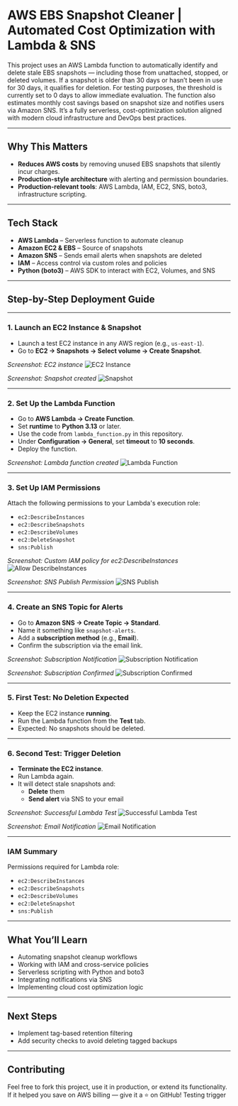 #  AWS EBS Snapshot Cleaner | Automated Cost Optimization with Lambda & SNS

This project uses an AWS Lambda function to automatically identify and delete stale EBS snapshots — including those from unattached, stopped, or deleted volumes. If a snapshot is older than 30 days or hasn’t been in use for 30 days, it qualifies for deletion. For testing purposes, the threshold is currently set to 0 days to allow immediate evaluation. The function also estimates monthly cost savings based on snapshot size and notifies users via Amazon SNS. It’s a fully serverless, cost-optimization solution aligned with modern cloud infrastructure and DevOps best practices.

---

##  Why This Matters

-  **Reduces AWS costs** by removing unused EBS snapshots that silently incur charges.
-  **Production-style architecture** with alerting and permission boundaries.
-  **Production-relevant tools**: AWS Lambda, IAM, EC2, SNS, boto3, infrastructure scripting.

---

##  Tech Stack

- **AWS Lambda** – Serverless function to automate cleanup  
- **Amazon EC2 & EBS** – Source of snapshots  
- **Amazon SNS** – Sends email alerts when snapshots are deleted  
- **IAM** – Access control via custom roles and policies  
- **Python (boto3)** – AWS SDK to interact with EC2, Volumes, and SNS

---

##  Step-by-Step Deployment Guide

---

### 1. Launch an EC2 Instance & Snapshot

- Launch a test EC2 instance in any AWS region (e.g., `us-east-1`).
- Go to **EC2 → Snapshots → Select volume → Create Snapshot**.

 *Screenshot: EC2 instance*
![EC2 Instance](screenshots/ec2_instance.png)

 *Screenshot: Snapshot created*
![Snapshot](screenshots/snapshot.png)

---

### 2. Set Up the Lambda Function

- Go to **AWS Lambda → Create Function**.
- Set **runtime** to **Python 3.13** or later.
- Use the code from `lambda_function.py` in this repository.
- Under **Configuration → General**, set **timeout** to **10 seconds**.
- Deploy the function.

 *Screenshot: Lambda function created*
![Lambda Function](screenshots/lambda_function.png)

---

### 3. Set Up IAM Permissions

Attach the following permissions to your Lambda's execution role:

- `ec2:DescribeInstances`  
- `ec2:DescribeSnapshots`  
- `ec2:DescribeVolumes`  
- `ec2:DeleteSnapshot`  
- `sns:Publish`  

 *Screenshot: Custom IAM policy for ec2:DescribeInstances*
![Allow DescribeInstances](screenshots/Allow_Describe_Instances.png)

 *Screenshot: SNS Publish Permission*
![SNS Publish](screenshots/SNS_publish.png)

---

### 4. Create an SNS Topic for Alerts

- Go to **Amazon SNS → Create Topic → Standard**.
- Name it something like `snapshot-alerts`.
- Add a **subscription method** (e.g., **Email**).
- Confirm the subscription via the email link.

 *Screenshot: Subscription Notification*
![Subscription Notification](screenshots/Subscription_notification.png)

 *Screenshot: Subscription Confirmed*
![Subscription Confirmed](screenshots/Subscription_confirmed.png)

---

### 5. First Test: No Deletion Expected

- Keep the EC2 instance **running**.
- Run the Lambda function from the **Test** tab.
- Expected: No snapshots should be deleted.

---

### 6. Second Test: Trigger Deletion

- **Terminate the EC2 instance**.
- Run Lambda again.
- It will detect stale snapshots and:
  -  **Delete** them
  -  **Send alert** via SNS to your email

 *Screenshot: Successful Lambda Test*
![Successful Lambda Test](screenshots/Successful_lambda_test.png)

 *Screenshot: Email Notification*
![Email Notification](screenshots/Email_Notification.png)

---

###  IAM Summary

Permissions required for Lambda role:

- `ec2:DescribeInstances`  
- `ec2:DescribeSnapshots`  
- `ec2:DescribeVolumes`  
- `ec2:DeleteSnapshot`  
- `sns:Publish`

---

##  What You’ll Learn

- Automating snapshot cleanup workflows  
- Working with IAM and cross-service policies  
- Serverless scripting with Python and boto3  
- Integrating notifications via SNS  
- Implementing cloud cost optimization logic  

---

##  Next Steps
-  Implement tag-based retention filtering
-  Add security checks to avoid deleting tagged backups

---

##  Contributing

Feel free to fork this project, use it in production, or extend its functionality. If it helped you save on AWS billing — give it a ⭐ on GitHub!
Testing  trigger 
